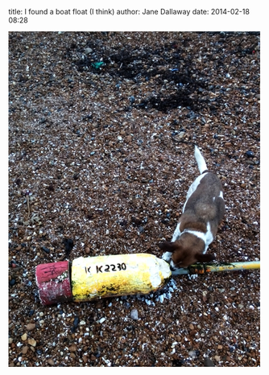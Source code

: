 
title: I found a boat float (I think)
author: Jane Dallaway
date: 2014-02-18 08:28

<div><a href="/media/tp_IMG_20140218_082748.JPG"><img src="/media/tp_thumb_IMG_20140218_082748.JPG" width="500" height="667"/></a></div>


  
      
